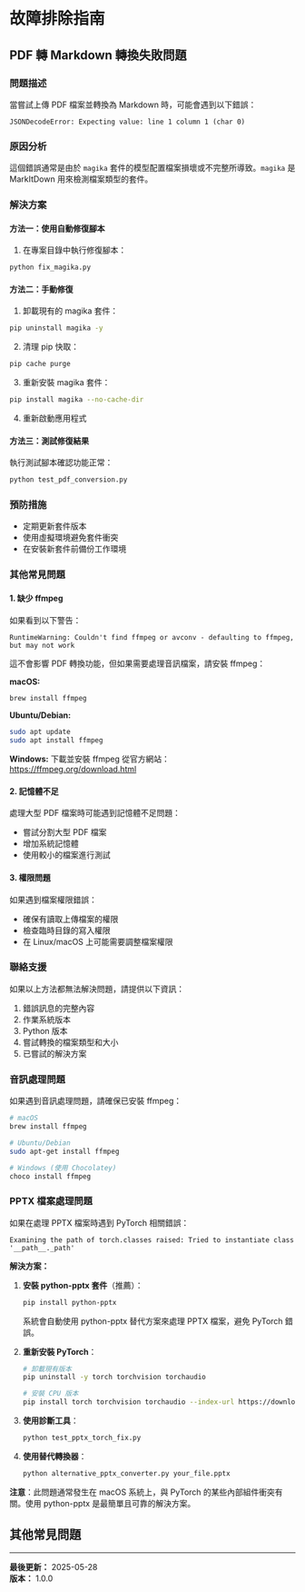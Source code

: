 # 故障排除指南

## PDF 轉 Markdown 轉換失敗問題

### 問題描述
當嘗試上傳 PDF 檔案並轉換為 Markdown 時，可能會遇到以下錯誤：
```
JSONDecodeError: Expecting value: line 1 column 1 (char 0)
```

### 原因分析
這個錯誤通常是由於 `magika` 套件的模型配置檔案損壞或不完整所導致。`magika` 是 MarkItDown 用來檢測檔案類型的套件。

### 解決方案

#### 方法一：使用自動修復腳本
1. 在專案目錄中執行修復腳本：
```bash
python fix_magika.py
```

#### 方法二：手動修復
1. 卸載現有的 magika 套件：
```bash
pip uninstall magika -y
```

2. 清理 pip 快取：
```bash
pip cache purge
```

3. 重新安裝 magika 套件：
```bash
pip install magika --no-cache-dir
```

4. 重新啟動應用程式

#### 方法三：測試修復結果
執行測試腳本確認功能正常：
```bash
python test_pdf_conversion.py
```

### 預防措施
- 定期更新套件版本
- 使用虛擬環境避免套件衝突
- 在安裝新套件前備份工作環境

### 其他常見問題

#### 1. 缺少 ffmpeg
如果看到以下警告：
```
RuntimeWarning: Couldn't find ffmpeg or avconv - defaulting to ffmpeg, but may not work
```

這不會影響 PDF 轉換功能，但如果需要處理音訊檔案，請安裝 ffmpeg：

**macOS:**
```bash
brew install ffmpeg
```

**Ubuntu/Debian:**
```bash
sudo apt update
sudo apt install ffmpeg
```

**Windows:**
下載並安裝 ffmpeg 從官方網站：https://ffmpeg.org/download.html

#### 2. 記憶體不足
處理大型 PDF 檔案時可能遇到記憶體不足問題：
- 嘗試分割大型 PDF 檔案
- 增加系統記憶體
- 使用較小的檔案進行測試

#### 3. 權限問題
如果遇到檔案權限錯誤：
- 確保有讀取上傳檔案的權限
- 檢查臨時目錄的寫入權限
- 在 Linux/macOS 上可能需要調整檔案權限

### 聯絡支援
如果以上方法都無法解決問題，請提供以下資訊：
1. 錯誤訊息的完整內容
2. 作業系統版本
3. Python 版本
4. 嘗試轉換的檔案類型和大小
5. 已嘗試的解決方案

### 音訊處理問題

如果遇到音訊處理問題，請確保已安裝 ffmpeg：

```bash
# macOS
brew install ffmpeg

# Ubuntu/Debian
sudo apt-get install ffmpeg

# Windows (使用 Chocolatey)
choco install ffmpeg
```

### PPTX 檔案處理問題

如果在處理 PPTX 檔案時遇到 PyTorch 相關錯誤：

```
Examining the path of torch.classes raised: Tried to instantiate class '__path__._path'
```

**解決方案：**

1. **安裝 python-pptx 套件**（推薦）：
   ```bash
   pip install python-pptx
   ```
   系統會自動使用 python-pptx 替代方案來處理 PPTX 檔案，避免 PyTorch 錯誤。

2. **重新安裝 PyTorch**：
   ```bash
   # 卸載現有版本
   pip uninstall -y torch torchvision torchaudio
   
   # 安裝 CPU 版本
   pip install torch torchvision torchaudio --index-url https://download.pytorch.org/whl/cpu
   ```

3. **使用診斷工具**：
   ```bash
   python test_pptx_torch_fix.py
   ```

4. **使用替代轉換器**：
   ```bash
   python alternative_pptx_converter.py your_file.pptx
   ```

**注意**：此問題通常發生在 macOS 系統上，與 PyTorch 的某些內部組件衝突有關。使用 python-pptx 是最簡單且可靠的解決方案。

## 其他常見問題

---

**最後更新：** 2025-05-28  
**版本：** 1.0.0 